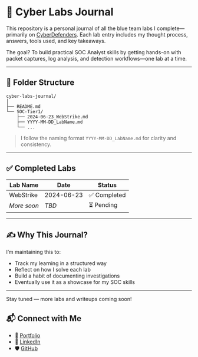 # 🧪 Cyber Labs Journal

This repository is a personal journal of all the blue team labs I complete—primarily on [CyberDefenders](https://cyberdefenders.org/). Each lab entry includes my thought process, answers, tools used, and key takeaways.

The goal? To build practical SOC Analyst skills by getting hands-on with packet captures, log analysis, and detection workflows—one lab at a time.

---

## 📁 Folder Structure

```
cyber-labs-journal/
│
├── README.md
└── SOC-Tier1/
    ├── 2024-06-23_WebStrike.md
    ├── YYYY-MM-DD_LabName.md
    └── ...
```

> I follow the naming format `YYYY-MM-DD_LabName.md` for clarity and consistency.

---

## ✅ Completed Labs

| Lab Name     | Date         | Status      |
|--------------|--------------|-------------|
| WebStrike    | 2024-06-23   | ✅ Completed |
| *More soon*  | *TBD*        | ⏳ Pending   |

---

## ✍️ Why This Journal?

I’m maintaining this to:
- Track my learning in a structured way
- Reflect on how I solve each lab
- Build a habit of documenting investigations
- Eventually use it as a showcase for my SOC skills

---

Stay tuned — more labs and writeups coming soon!

## 📬 Connect with Me

- 🔗 [Portfolio](https://suryansh-sharma-portfolio.vercel.app/)
- 💼 [LinkedIn](https://linkedin.com/in/suryansh-sharmaseven/)
- 🛡️ [GitHub](https://github.com/Suryansh-7s)